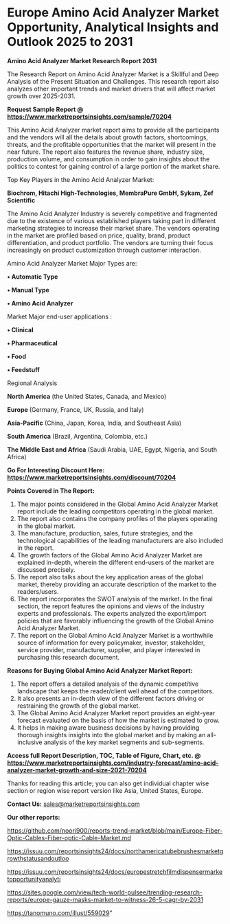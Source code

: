 # Europe Amino Acid Analyzer Market Opportunity, Analytical Insights and Outlook 2025 to 2031

<strong>Amino Acid Analyzer Market Research Report 2031</strong>

The Research Report on Amino Acid Analyzer Market is a Skillful and Deep Analysis of the Present Situation and Challenges. This research report also analyzes other important trends and market drivers that will affect market growth over 2025-2031.

<strong>Request Sample Report @ <a href=https://www.marketreportsinsights.com/sample/70204>https://www.marketreportsinsights.com/sample/70204</a></strong>

This Amino Acid Analyzer market report aims to provide all the participants and the vendors will all the details about growth factors, shortcomings, threats, and the profitable opportunities that the market will present in the near future. The report also features the revenue share, industry size, production volume, and consumption in order to gain insights about the politics to contest for gaining control of a large portion of the market share.

Top Key Players in the Amino Acid Analyzer Market:

<strong>Biochrom, Hitachi High-Technologies, MembraPure GmbH, Sykam, Zef Scientific</strong>

The Amino Acid Analyzer Industry is severely competitive and fragmented due to the existence of various established players taking part in different marketing strategies to increase their market share. The vendors operating in the market are profiled based on price, quality, brand, product differentiation, and product portfolio. The vendors are turning their focus increasingly on product customization through customer interaction.

Amino Acid Analyzer Market Major Types are:

<strong>• Automatic Type

• Manual Type

• Amino Acid Analyzer</strong>

Market Major end-user applications :

<strong>• Clinical

• Pharmaceutical

• Food

• Feedstuff</strong>

Regional Analysis

</u><strong><b>North America</b></strong> (the United States, Canada, and Mexico)

<strong><b>Europe </b></strong>(Germany, France, UK, Russia, and Italy)

<strong><b>Asia-Pacific</b></strong> (China, Japan, Korea, India, and Southeast Asia)

<strong><b>South America</b></strong> (Brazil, Argentina, Colombia, etc.)

<strong><b>The Middle East and Africa</b></strong> (Saudi Arabia, UAE, Egypt, Nigeria, and South Africa)

<strong>Go For Interesting Discount Here: <a href=https://www.marketreportsinsights.com/discount/70204>https://www.marketreportsinsights.com/discount/70204</a></strong>

<strong>Points Covered in The Report:</strong>
<ol>
  <li>The major points considered in the Global Amino Acid Analyzer Market report include the leading competitors operating in the global market.</li>
  <li>The report also contains the company profiles of the players operating in the global market.</li>
  <li>The manufacture, production, sales, future strategies, and the technological capabilities of the leading manufacturers are also included in the report.</li>
  <li>The growth factors of the Global Amino Acid Analyzer Market are explained in-depth, wherein the different end-users of the market are discussed precisely.</li>
  <li>The report also talks about the key application areas of the global market, thereby providing an accurate description of the market to the readers/users.</li>
  <li>The report incorporates the SWOT analysis of the market. In the final section, the report features the opinions and views of the industry experts and professionals. The experts analyzed the export/import policies that are favorably influencing the growth of the Global Amino Acid Analyzer Market.</li>
  <li>The report on the Global Amino Acid Analyzer Market is a worthwhile source of information for every policymaker, investor, stakeholder, service provider, manufacturer, supplier, and player interested in purchasing this research document.</li>
</ol>
<strong>Reasons for Buying Global Amino Acid Analyzer Market Report:</strong>

<ol>
  <li>The report offers a detailed analysis of the dynamic competitive landscape that keeps the reader/client well ahead of the competitors.</li>
  <li>It also presents an in-depth view of the different factors driving or restraining the growth of the global market.</li>
  <li>The Global Amino Acid Analyzer Market report provides an eight-year forecast evaluated on the basis of how the market is estimated to grow.</li>
  <li>It helps in making aware business decisions by having providing thorough insights insights into the global market and by making an all-inclusive analysis of the key market segments and sub-segments.</li>
</ol>
<strong>Access full Report Description, TOC, Table of Figure, Chart, etc. @ <a href=https://www.marketreportsinsights.com/industry-forecast/amino-acid-analyzer-market-growth-and-size-2021-70204>https://www.marketreportsinsights.com/industry-forecast/amino-acid-analyzer-market-growth-and-size-2021-70204</a></strong>


Thanks for reading this article; you can also get individual chapter wise section or region wise report version like Asia, United States, Europe.

<strong>Contact Us:</strong>
sales@marketreportsinsights.com

<strong>Our other reports:</strong>

<a href=https://github.com/noori900/reports-trend-market/blob/main/Europe-Fiber-Optic-Cables-Fiber-optic-Cable-Market.md>https://github.com/noori900/reports-trend-market/blob/main/Europe-Fiber-Optic-Cables-Fiber-optic-Cable-Market.md</a>

<a href=https://issuu.com/reportsinsights24/docs/northamericatubebrushesmarketgrowthstatusandoutloo>https://issuu.com/reportsinsights24/docs/northamericatubebrushesmarketgrowthstatusandoutloo</a>

<a href=https://issuu.com/reportsinsights24/docs/europestretchfilmdispensermarketopportunityanalyti>https://issuu.com/reportsinsights24/docs/europestretchfilmdispensermarketopportunityanalyti</a>

<a href=https://sites.google.com/view/tech-world-pulsee/trending-research-reports/europe-gauze-masks-market-to-witness-26-5-cagr-by-2031>https://sites.google.com/view/tech-world-pulsee/trending-research-reports/europe-gauze-masks-market-to-witness-26-5-cagr-by-2031</a>

<a href=https://tanomuno.com/illust/559029>https://tanomuno.com/illust/559029</a>"
